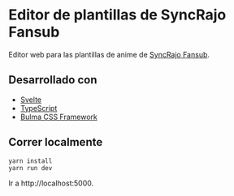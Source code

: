 # Editor de plantillas de SyncRajo Fansub

Editor web para las plantillas de anime de [SyncRajo Fansub](http://www.syncrajo.net/).

## Desarrollado con

-   [Svelte](https://svelte.dev/)
-   [TypeScript](https://www.typescriptlang.org/)
-   [Bulma CSS Framework](https://bulma.io/)

## Correr localmente

```shell
yarn install
yarn run dev
```

Ir a http://localhost:5000.
